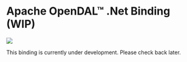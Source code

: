 # Apache OpenDAL™ .Net Binding (WIP)

![](https://img.shields.io/badge/status-unreleased-red)

This binding is currently under development. Please check back later.
